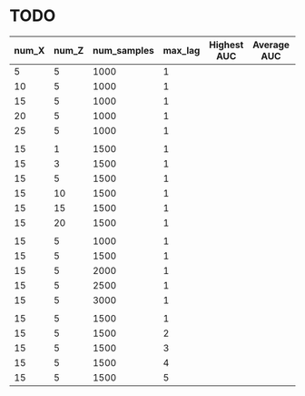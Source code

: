 # TODO
|  num_X  | num_Z  | num_samples | max_lag| Highest AUC | Average AUC| Lowest AUC|
|  ----   | ----   |  ----       | ----   |   ----      |     ----   |     ----  |
|    5    |   5    |    1000     |   1    |          |
|   10    |   5    |    1000     |   1    |          |
|   15    |   5    |    1000     |   1    |          |
|   20    |   5    |    1000     |   1    |          |
|   25    |   5    |    1000     |   1    |          |
|         |        |             |        |          |
|   15    |   1    |    1500     |   1    |          |
|   15    |   3    |    1500     |   1    |          |
|   15    |   5    |    1500     |   1    |          |
|   15    |  10    |    1500     |   1    |          |
|   15    |  15    |    1500     |   1    |          |
|   15    |  20    |    1500     |   1    |          |
|         |        |             |        |          |
|   15    |   5    |    1000     |   1    |          |
|   15    |   5    |    1500     |   1    |          |
|   15    |   5    |    2000     |   1    |          |
|   15    |   5    |    2500     |   1    |          |
|   15    |   5    |    3000     |   1    |          |
|         |        |             |        |          |
|   15    |   5    |    1500     |   1    |          |
|   15    |   5    |    1500     |   2    |          |
|   15    |   5    |    1500     |   3    |          |
|   15    |   5    |    1500     |   4    |          |
|   15    |   5    |    1500     |   5    |          |